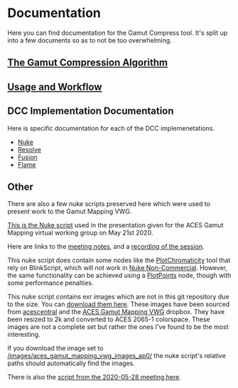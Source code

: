 # Documentation
Here you can find documentation for the Gamut Compress tool. It's split up into a few documents so as to not be too overwhelming.

## [The Gamut Compression Algorithm](/docs/gamut-compress-algorithm.md)
## [Usage and Workflow](/docs/gamut-compress-documentation.md)

## DCC Implementation Documentation
Here is specific documentation for each of the DCC implemenetations. 

- [Nuke](/docs/doc-nuke.md)
- [Resolve](/docs/doc-resolve.md)
- [Fusion](/docs/doc-fusion.md)
- [Flame](/docs/doc-flame.md)



## Other
There are also a few nuke scripts preserved here which were used to present work to the Gamut Mapping VWG. 

[This is the Nuke script](/docs/aces_gamut_compression_vwg_presentation_20200521.nk) used in the presentation given for the ACES Gamut Mapping virtual working group on May 21st 2020.

Here are links to the [meeting notes](https://community.acescentral.com/t/notice-of-meeting-aces-gamut-mapping-vwg-meeting-13-5-21-2020/2891/2), and a [recording of the session](https://paper.dropbox.com/doc/Gamut-Mapping-Virtual-Working-Group--A0YcPBoTN8OjbKc3RCXgiKTtAg-1BByr3dSQvpjlYcOJlVgR).

This nuke script does contain some nodes like the [PlotChromaticity](https://github.com/jedypod/nuke-colortools/blob/master/toolsets/PlotChromaticity.nk) tool that rely on BlinkScript, which will not work in [Nuke Non-Commercial](https://www.foundry.com/products/nuke/non-commercial). However, the same functionality can be achieved using a [PlotPoints](https://github.com/jedypod/nuke-colortools/blob/master/toolsets/PlotPoints.nk) node, though with some performance penalties.

This nuke script contains exr images which are not in this git repository due to the size. You can [download them here](https://www.dropbox.com/sh/jbng5hfi6ofqlp8/AABLGGxd9PWYMxFAadHK5mspa?dl=0).  These images have been sourced from [acescentral](https://acescentral.com) and the [ACES Gamut Mapping VWG](https://www.dropbox.com/sh/u6z2a0jboo4vno8/AAB-10qcflhpr0C5LWhs7Kq4a?dl=0) dropbox. They have been resized to 2k and converted to ACES 2065-1 colorspace. These images are not a complete set but rather the ones I've found to be the most interesting.

If you download the image set to [/images/aces_gamut_mapping_vwg_images_ap0/](/images/aces_gamut_mapping_vwg_images_ap0/) the nuke script's relative paths should automatically find the images.

There is also the [script from the 2020-05-28 meeting here](/docs/aces_gamut_compression_vwg_presentation_20200528.nk).